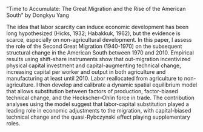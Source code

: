 "Time to Accumulate: The Great Migration and the Rise of the American South" by Dongkyu Yang

The idea that labor scarcity can induce economic development has been long hypothesized (Hicks, 1932; Habakkuk, 1962), but the evidence is scarce, especially on non-agricultural development. In this paper, I assess the role of the Second Great Migration (1940-1970) on the subsequent structural change in the American South between 1970 and 2010. Empirical results using shift-share instruments show that out-migration incentivized physical capital investment and capital-augmenting technical change, increasing capital per worker and output in both agriculture and manufacturing at least until 2010. Labor reallocated from agriculture to non-agriculture. I then develop and calibrate a dynamic spatial equilibrium model that allows substitution between factors of production, factor-biased technical change, and the Heckscher–Ohlin force in trade. The contribution analyses using the model suggest that labor-capital substitution played a leading role in economic adjustments to the migration, with capital-biased technical change and the quasi-Rybczynski effect playing supplementary roles.
